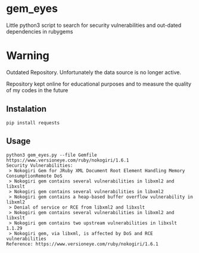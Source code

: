 # gem_eyes
Little python3 script to search for security vulnerabilities and out-dated dependencies in rubygems

# Warning
Outdated Repository. Unfortunately the data source is no longer active.

Repository kept online for educational purposes and to measure the quality of my codes in the future

## Instalation
```
pip install requests
```
## Usage
```
python3 gem_eyes.py --file Gemfile
https://www.versioneye.com/ruby/nokogiri/1.6.1
Security Vulnerabilities:
 > Nokogiri Gem for JRuby XML Document Root Element Handling Memory ConsumptionRemote DoS
 > Nokogiri gem contains several vulnerabilities in libxml2 and libxslt
 > Nokogiri gem contains several vulnerabilities in libxml2
 > Nokogiri gem contains a heap-based buffer overflow vulnerability in libxml2
 > Denial of service or RCE from libxml2 and libxslt
 > Nokogiri gem contains several vulnerabilities in libxml2 and libxslt
 > Nokogiri gem contains two upstream vulnerabilities in libxslt 1.1.29
 > Nokogiri gem, via libxml, is affected by DoS and RCE vulnerabilities
Reference: https://www.versioneye.com/ruby/nokogiri/1.6.1
```
